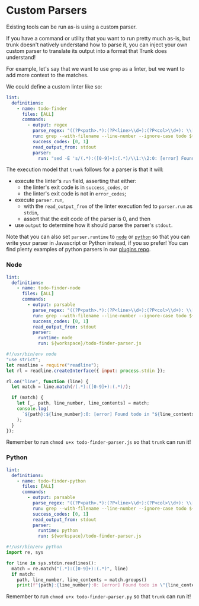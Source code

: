 # Custom Parsers

Existing tools can be run as-is using a custom parser.

If you have a command or utility that you want to run pretty much as-is, but trunk doesn't natively understand how to parse it, you can inject your own custom parser to translate its output into a format that Trunk does understand!

For example, let's say that we want to use `grep` as a linter, but we want to add more context to the matches.

We could define a custom linter like so:

```yaml
lint:
  definitions:
    - name: todo-finder
      files: [ALL]
      commands:
        - output: regex
          parse_regex: "((?P<path>.*):(?P<line>\\d+):(?P<col>\\d+): \\[(?P<severity>.*)\\] (?P<message>.*) \\((?P<code>.*)\\))" # matches the parser run output
          run: grep --with-filename --line-number --ignore-case todo ${target}
          success_codes: [0, 1]
          read_output_from: stdout
          parser:
            run: "sed -E 's/(.*):([0-9]+):(.*)/\\1:\\2:0: [error] Found todo in \"\\3\" (found-todo)/'"
```

The execution model that `trunk` follows for a parser is that it will:

- execute the linter's `run` field, asserting that either:
  - the linter's exit code is in `success_codes`, or
  - the linter's exit code is not in `error_codes`;
- execute `parser.run`,
  - with the `read_output_from` of the linter execution fed to `parser.run` as `stdin`,
  - assert that the exit code of the parser is 0, and then
- use `output` to determine how it should parse the parser's `stdout`.

Note that you can also set `parser.runtime` to [`node`](https://docs.trunk.io/check/configuration/custom-linters/custom-parsers#node) or [`python`](https://docs.trunk.io/check/configuration/custom-linters/custom-parsers#python) so that you can write your parser in Javascript or Python instead, if you so prefer! You can find plenty examples of python parsers in our [plugins repo](https://github.com/trunk-io/plugins).

### Node

```yaml
lint:
  definitions:
    - name: todo-finder-node
      files: [ALL]
      commands:
        - output: parsable
          parse_regex: "((?P<path>.*):(?P<line>\\d+):(?P<col>\\d+): \\[(?P<severity>.*)\\] (?P<message>.*) \\((?P<code>.*)\\))" # matches the parser run output
          run: grep --with-filename --line-number --ignore-case todo ${target}
          success_codes: [0, 1]
          read_output_from: stdout
          parser:
            runtime: node
            run: ${workspace}/todo-finder-parser.js
```

```javascript
#!/usr/bin/env node
"use strict";
let readline = require("readline");
let rl = readline.createInterface({ input: process.stdin });

rl.on("line", function (line) {
  let match = line.match(/(.*):([0-9]+):(.*)/);

  if (match) {
    let [_, path, line_number, line_contents] = match;
    console.log(
      `${path}:${line_number}:0: [error] Found todo in "${line_contents}" (found-todo)`,
    );
  }
});
```

Remember to run `chmod u+x todo-finder-parser.js` so that `trunk` can run it!

### Python

```yaml
lint:
  definitions:
    - name: todo-finder-python
      files: [ALL]
      commands:
        - output: parsable
          parse_regex: "((?P<path>.*):(?P<line>\\d+):(?P<col>\\d+): \\[(?P<severity>.*)\\] (?P<message>.*) \\((?P<code>.*)\\))" # matches the parser run output
          run: grep --with-filename --line-number --ignore-case todo ${target}
          success_codes: [0, 1]
          read_output_from: stdout
          parser:
            runtime: python
            run: ${workspace}/todo-finder-parser.js
```

```python
#!/usr/bin/env python
import re, sys

for line in sys.stdin.readlines():
  match = re.match("(.*):([0-9]+):(.*)", line)
  if match:
    path, line_number, line_contents = match.groups()
    print(f"{path}:{line_number}:0: [error] Found todo in \"{line_contents}\" (found-todo)")

```

Remember to run `chmod u+x todo-finder-parser.py` so that `trunk` can run it!
